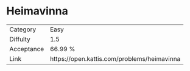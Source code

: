 # Heimavinna

<table>
    <tr>
        <td>Category</td>
        <td>Easy</td>
    </tr>
    <tr>
        <td>Diffulty</td>
        <td>1.5</td>
    </tr>
    <tr>
        <td>Acceptance</td>
        <td>66.99 %</td>
    </tr>
    <tr>
        <td>Link</td>
        <td>https://open.kattis.com/problems/heimavinna</td>
    </tr>
</table>